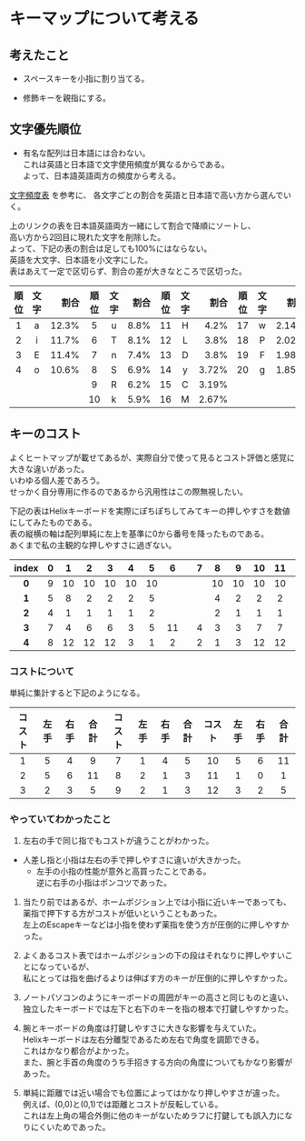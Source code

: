 # キーマップについて考える

##  考えたこと

* スペースキーを小指に割り当てる。

* 修飾キーを親指にする。


## 文字優先順位

* 有名な配列は日本語には合わない。  
これは英語と日本語で文字使用頻度が異なるからである。  
よって、日本語英語両方の頻度から考える。  

[文字頻度表](http://www7.plala.or.jp/dvorakjp/hinshutu.htm) を参考に、
各文字ごとの割合を英語と日本語で高い方から選んでいく。  

上のリンクの表を日本語英語両方一緒にして割合で降順にソートし、  
高い方から2回目に現れた文字を削除した。  
よって、下記の表の割合は足しても100%にはならない。  
英語を大文字、日本語を小文字にした。  
表はあえて一定で区切らず、割合の差が大きなところで区切った。

| 順位  | 文字  | 割合  | 順位  | 文字  | 割合 | 順位  | 文字  | 割合  | 順位  | 文字  | 割合  | 順位  | 文字  | 割合   |
| :---: | :---: | ---:  | :---: | :---: | ---: | :---: | :---: | ---:  | :---: | :---: | ---:  | :---: | :---: | ---:   |
| 1     | a     | 12.3% | 5     | u     | 8.8% | 11    | H     | 4.2%  | 17    | w     | 2.14% | 21    | B     | 1.64%  |
| 2     | i     | 11.7% | 6     | T     | 8.1% | 12    | L     | 3.8%  | 18    | P     | 2.02% | 22    | z     | 1.38%  |
| 3     | E     | 11.4% | 7     | n     | 7.4% | 13    | D     | 3.8%  | 19    | F     | 1.98% | 23    | V     | 0.99%  |
| 4     | o     | 10.6% | 8     | S     | 6.9% | 14    | y     | 3.72% | 20    | g     | 1.85% | 24    | J     | 0.205% |
|       |       |       | 9     | R     | 6.2% | 15    | C     | 3.19% |       |       |       | 25    | X     | 0.176% |
|       |       |       | 10    | k     | 5.9% | 16    | M     | 2.67% |       |       |       | 26    | Q     | 0.083% |


## キーのコスト

よくヒートマップが載せてあるが、実際自分で使って見るとコスト評価と感覚に大きな違いがあった。  
いわゆる個人差であろう。  
せっかく自分専用に作るのであるから汎用性はこの際無視したい。  

下記の表はHelixキーボードを実際にぽちぽちしてみてキーの押しやすさを数値にしてみたものである。  
表の縦横の軸は配列単純に左上を基準に0から番号を降ったものである。  
あくまで私の主観的な押しやすさに過ぎない。  

| index | 0     | 1     | 2     | 3     | 4     | 5     | 6     |       | 7     | 8     | 9     | 10    | 11    | 12    | 13    |
| :---: | :---: | :---: | :---: | :---: | :---: | :---: | :---: | :---: | :---: | :---: | :---: | :---: | :---: | :---: | :---: |
| **0** | 9     | 10    | 10    | 10    | 10    | 10    |       |       |       | 10    | 10    | 10    | 10    | 10    | 10    |
| **1** | 5     | 8     | 2     | 2     | 2     | 5     |       |       |       | 4     | 2     | 2     | 2     | 7     | 5     |
| **2** | 4     | 1     | 1     | 1     | 1     | 2     |       |       |       | 2     | 1     | 1     | 1     | 2     | 4     |
| **3** | 7     | 4     | 6     | 6     | 3     | 5     | 11    |       | 4     | 3     | 3     | 7     | 7     | 6     | 7     |
| **4** | 8     | 12    | 12    | 12    | 3     | 1     | 2     |       | 2     | 1     | 3     | 12    | 12    | 9     | 8     |

### コストについて

単純に集計すると下記のようになる。

| コスト | 左手  | 右手  | 合計  | コスト | 左手  | 右手  | 合計  | コスト | 左手  | 右手  | 合計  |
| :---:  | :---: | :---: | :---: | :---:  | :---: | :---: | :---: | :---:  | :---: | :---: | :---: |
| 1      | 5     | 4     | 9     | 7      | 1     | 4     | 5     | 10     | 5     | 6     | 11    |
| 2      | 5     | 6     | 11    | 8      | 2     | 1     | 3     | 11     | 1     | 0     | 1     |
| 3      | 2     | 3     | 5     | 9      | 2     | 1     | 3     | 12     | 3     | 2     | 5     |















### やっていてわかったこと

1. 左右の手で同じ指でもコストが違うことがわかった。
* 人差し指と小指は左右の手で押しやすさに違いが大きかった。
	* 左手の小指の性能が意外と高買ったことである。  
	逆に右手の小指はポンコツであった。

1. 当たり前ではあるが、ホームポジション上では小指に近いキーであっても、  
薬指で押下する方がコストが低いということもあった。  
左上のEscapeキーなどは小指を使わず薬指を使う方が圧倒的に押しやすかった。  

1. よくあるコスト表ではホームポジションの下の段はそれなりに押しやすいことになっているが、  
私にとっては指を曲げるよりは伸ばす方のキーが圧倒的に押しやすかった。  

1. ノートパソコンのようにキーボードの周囲がキーの高さと同じものと違い、  
独立したキーボードでは左下と右下のキーを指の根本で打鍵しやすかった。  

1. 腕とキーボードの角度は打鍵しやすさに大きな影響を与えていた。  
Helixキーボードは左右分離型であるため左右で角度を調節できる。  
これはかなり都合がよかった。  
また、腕と手首の角度のうち手招きする方向の角度についてもかなり影響があった。  

1. 単純に距離では近い場合でも位置によってはかなり押しやすさが違った。  
例えば、(0,0)と(0,1)では距離とコストが反転している。  
これは左上角の場合外側に他のキーがないためラフに打鍵しても誤入力になりにくいためであった。


